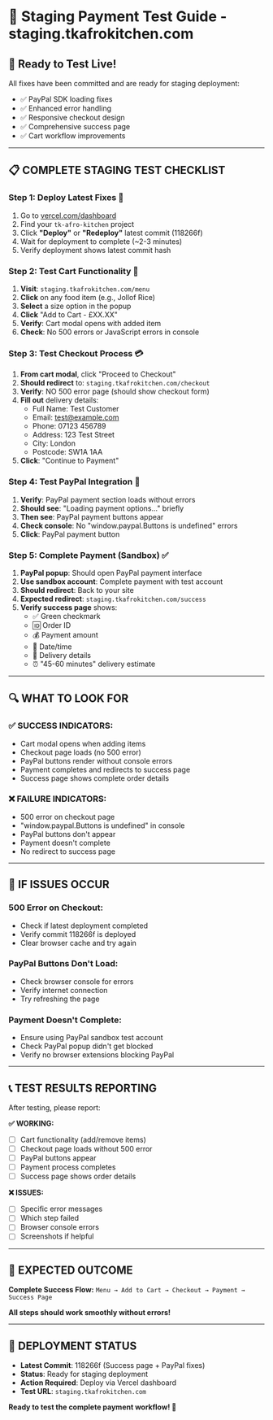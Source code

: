# 🧪 Staging Payment Test Guide - staging.tkafrokitchen.com

## 🚀 **Ready to Test Live!**

All fixes have been committed and are ready for staging deployment:
- ✅ PayPal SDK loading fixes
- ✅ Enhanced error handling
- ✅ Responsive checkout design  
- ✅ Comprehensive success page
- ✅ Cart workflow improvements

---

## 📋 **COMPLETE STAGING TEST CHECKLIST**

### **Step 1: Deploy Latest Fixes** 🚀
1. Go to [vercel.com/dashboard](https://vercel.com/dashboard)
2. Find your `tk-afro-kitchen` project
3. Click **"Deploy"** or **"Redeploy"** latest commit (118266f)
4. Wait for deployment to complete (~2-3 minutes)
5. Verify deployment shows latest commit hash

### **Step 2: Test Cart Functionality** 🛒
1. **Visit**: `staging.tkafrokitchen.com/menu`
2. **Click** on any food item (e.g., Jollof Rice)
3. **Select** a size option in the popup
4. **Click** "Add to Cart - £XX.XX"
5. **Verify**: Cart modal opens with added item
6. **Check**: No 500 errors or JavaScript errors in console

### **Step 3: Test Checkout Process** 💳
1. **From cart modal**, click "Proceed to Checkout"
2. **Should redirect** to: `staging.tkafrokitchen.com/checkout`
3. **Verify**: NO 500 error page (should show checkout form)
4. **Fill out** delivery details:
   - Full Name: Test Customer
   - Email: test@example.com
   - Phone: 07123 456789
   - Address: 123 Test Street
   - City: London
   - Postcode: SW1A 1AA
5. **Click**: "Continue to Payment"

### **Step 4: Test PayPal Integration** 🏦
1. **Verify**: PayPal payment section loads without errors
2. **Should see**: "Loading payment options..." briefly
3. **Then see**: PayPal payment buttons appear
4. **Check console**: No "window.paypal.Buttons is undefined" errors
5. **Click**: PayPal payment button

### **Step 5: Complete Payment (Sandbox)** ✅
1. **PayPal popup**: Should open PayPal payment interface
2. **Use sandbox account**: Complete payment with test account
3. **Should redirect**: Back to your site
4. **Expected redirect**: `staging.tkafrokitchen.com/success`
5. **Verify success page** shows:
   - ✅ Green checkmark
   - 🆔 Order ID
   - 💰 Payment amount
   - 📅 Date/time
   - 📍 Delivery details
   - ⏰ "45-60 minutes" delivery estimate

---

## 🔍 **WHAT TO LOOK FOR**

### **✅ SUCCESS INDICATORS:**
- Cart modal opens when adding items
- Checkout page loads (no 500 error)
- PayPal buttons render without console errors
- Payment completes and redirects to success page
- Success page shows complete order details

### **❌ FAILURE INDICATORS:**
- 500 error on checkout page
- "window.paypal.Buttons is undefined" in console
- PayPal buttons don't appear
- Payment doesn't complete
- No redirect to success page

---

## 🐛 **IF ISSUES OCCUR**

### **500 Error on Checkout:**
- Check if latest deployment completed
- Verify commit 118266f is deployed
- Clear browser cache and try again

### **PayPal Buttons Don't Load:**
- Check browser console for errors
- Verify internet connection
- Try refreshing the page

### **Payment Doesn't Complete:**
- Ensure using PayPal sandbox test account
- Check PayPal popup didn't get blocked
- Verify no browser extensions blocking PayPal

---

## 📞 **TEST RESULTS REPORTING**

After testing, please report:

**✅ WORKING:**
- [ ] Cart functionality (add/remove items)
- [ ] Checkout page loads without 500 error
- [ ] PayPal buttons appear
- [ ] Payment process completes
- [ ] Success page shows order details

**❌ ISSUES:**
- [ ] Specific error messages
- [ ] Which step failed
- [ ] Browser console errors
- [ ] Screenshots if helpful

---

## 🎯 **EXPECTED OUTCOME**

**Complete Success Flow:**
`Menu → Add to Cart → Checkout → Payment → Success Page`

**All steps should work smoothly without errors!**

---

## 🚀 **DEPLOYMENT STATUS**

- **Latest Commit**: 118266f (Success page + PayPal fixes)
- **Status**: Ready for staging deployment
- **Action Required**: Deploy via Vercel dashboard
- **Test URL**: `staging.tkafrokitchen.com`

**Ready to test the complete payment workflow! 🎉**